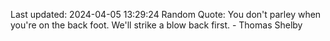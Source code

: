 Last updated: 2024-04-05 13:29:24
Random Quote: You don't parley when you're on the back foot. We'll strike a blow back first. - Thomas Shelby